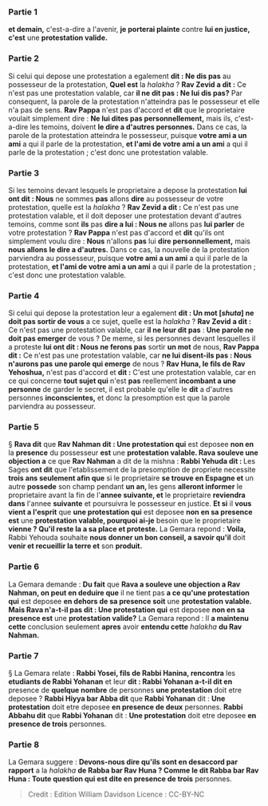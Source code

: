 
### Partie 1
<b>et demain,</b> c'est-a-dire a l'avenir, <b>je porterai plainte</b> contre <b>lui en justice, c'est</b> une <b>protestation valide.</b>

### Partie 2
Si celui qui depose une protestation a egalement <b>dit : Ne dis pas</b> au possesseur de la protestation, <b>Quel est</b> la <i>halakha</i> ? <b>Rav Zevid a dit :</b> Ce n'est pas une protestation valable, car <b>il ne dit pas : Ne lui dis pas?</b> Par consequent, la parole de la protestation n'atteindra pas le possesseur et elle n'a pas de sens. <b>Rav Pappa</b> n'est pas d'accord et <b>dit</b> que le proprietaire voulait simplement dire : <b>Ne lui dites pas personnellement,</b> mais ils, c'est-a-dire les temoins, doivent <b>le dire a d'autres personnes.</b> Dans ce cas, la parole de la protestation atteindra le possesseur, puisque <b>votre ami a un ami</b> a qui il parle de la protestation, <b>et l'ami de votre ami a un ami</b> a qui il parle de la protestation ; c'est donc une protestation valable.

### Partie 3
Si les temoins devant lesquels le proprietaire a depose la protestation <b>lui ont dit : Nous</b> ne sommes <b>pas</b> allons <b>dire</b> au possesseur de votre protestation, quelle est la <i>halakha</i> ? <b>Rav Zevid a dit :</b> Ce n'est pas une protestation valable, et il doit deposer une protestation devant d'autres temoins, comme sont <b>ils</b> pas <b>dire a lui : Nous ne</b> allons pas <b>lui parler</b> de votre protestation ? <b>Rav Pappa</b> n'est pas d'accord et <b>dit</b> qu'ils ont simplement voulu dire : <b>Nous</b> n'allons <b>pas</b> lui <b>dire personnellement,</b> mais <b>nous allons</b> <b>le dire a d'autres.</b> Dans ce cas, la nouvelle de la protestation parviendra au possesseur, puisque <b>votre ami a un ami</b> a qui il parle de la protestation, <b>et l'ami de votre ami a un ami</b> a qui il parle de la protestation ; c'est donc une protestation valable.

### Partie 4
Si celui qui depose la protestation leur a egalement <b>dit : Un mot [<i>shuta</i>] ne doit pas sortir de vous</b> a ce sujet, quelle est la <i>halakha</i> ? <b>Rav Zevid a dit :</b> Ce n'est pas une protestation valable, car <b>il ne leur dit pas</b> : <b>Une parole ne doit pas emerger</b> de vous ? De meme, si les personnes devant lesquelles il a proteste <b>lui ont dit : Nous ne ferons pas</b> sortir <b>un mot</b> de nous, <b>Rav Pappa dit :</b> Ce n'est pas une protestation valable, car <b>ne lui disent-ils pas : Nous n'aurons pas</b> <b>une parole qui emerge</b> de nous ? <b>Rav Huna, le fils de Rav Yehoshua,</b> n'est pas d'accord et <b>dit :</b> C'est une protestation valable, car en ce qui concerne <b>tout sujet qui</b> n'est <b>pas</b> reellement <b>incombant a une personne</b> de garder le secret, il est probable qu'elle le <b>dit</b> a d'autres personnes <b>inconscientes,</b> et donc la presomption est que la parole parviendra au possesseur.

### Partie 5
§ <b>Rava dit</b> que <b>Rav Nahman dit : Une protestation qui</b> est deposee <b>non en</b> la <b>presence</b> du possesseur <b>est</b> une <b>protestation valable. Rava souleve une objection a</b> ce que <b>Rav Nahman</b> a dit de la mishna : <b>Rabbi Yehuda dit : </b> Les Sages <b>ont dit</b> que l'etablissement de la presomption de propriete necessite <b>trois ans seulement afin que</b> si le proprietaire <b>se trouve en Espagne et</b> un autre <b>possede</b> son champ pendant <b>un an, </b> les gens <b>alleront informer</b> le proprietaire avant la fin de l'<b>annee suivante, et</b> le proprietaire <b>reviendra</b> <b>dans</b> l'annee <b>suivante</b> et poursuivra le possesseur en justice. <b>Et si</b> il <b>vous vient a l'esprit</b> que <b>une protestation qui</b> est deposee <b>non en sa presence est</b> une <b>protestation valable, pourquoi ai-je</b> besoin que le proprietaire <b>vienne ? Qu'il reste la a sa place et proteste.</b> La Gemara repond : <b>Voila,</b> Rabbi Yehouda souhaite <b>nous donner un bon conseil, a savoir qu'il</b> doit <b>venir et recueillir la terre et</b> son <b>produit.</b>

### Partie 6
La Gemara demande : <b>Du fait</b> que <b>Rava a souleve une objection a Rav Nahman, on peut en deduire que</b> il ne tient pas <b>a ce qu'une protestation qui</b> est deposee <b>en dehors de sa presence soit</b> une <b>protestation valable. Mais Rava n'a-t-il pas dit : Une protestation qui</b> est deposee <b>non en sa presence est</b> une <b>protestation valide?</b> La Gemara repond : Il <b>a maintenu cette</b> conclusion seulement <b>apres</b> avoir <b>entendu cette</b> <i>halakha</i> <b>du Rav Nahman.</b>

### Partie 7
§ La Gemara relate : <b>Rabbi Yosei, fils de Rabbi Hanina, rencontra</b> les <b>etudiants de Rabbi Yohanan</b> et leur <b>dit : Rabbi Yohanan a-t-il dit en</b> presence de <b>quelque nombre</b> de personnes <b>une protestation</b> doit etre deposee ? <b>Rabbi Hiyya bar Abba dit</b> que <b>Rabbi Yohanan</b> dit : <b>Une protestation</b> doit etre deposee <b>en presence de deux</b> personnes. <b>Rabbi Abbahu dit</b> que <b>Rabbi Yohanan</b> dit : <b>Une protestation</b> doit etre deposee <b>en presence de trois</b> personnes.

### Partie 8
La Gemara suggere : <b>Devons-nous dire qu'ils sont en desaccord par rapport</b> a la <i>halakha</i> <b>de Rabba bar Rav Huna ? Comme le dit Rabba bar Rav Huna : Toute question qui est dite en presence de trois</b> personnes.

>Credit : Edition William Davidson
>Licence : CC-BY-NC